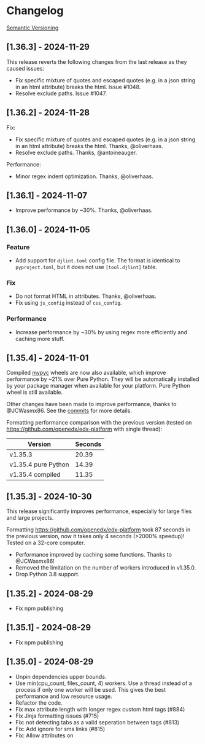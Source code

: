 # Changelog

[Semantic Versioning](https://semver.org/)

## [1.36.3] - 2024-11-29

This release reverts the following changes from the last release as they caused issues:

- Fix specific mixture of quotes and escaped quotes (e.g. in a json string in an html attribute) breaks the html. Issue #1048.
- Resolve exclude paths. Issue #1047.

## [1.36.2] - 2024-11-28

Fix:

- Fix specific mixture of quotes and escaped quotes (e.g. in a json string in an html attribute) breaks the html. Thanks, @oliverhaas.
- Resolve exclude paths. Thanks, @antoineauger.

Performance:

- Minor regex indent optimization. Thanks, @oliverhaas.

## [1.36.1] - 2024-11-07

- Improve performance by ~30%. Thanks, @oliverhaas.

## [1.36.0] - 2024-11-05

### Feature

- Add support for `djlint.toml` config file. The format is identical to `pyproject.toml`, but it does not use `[tool.djlint]` table.

### Fix

- Do not format HTML in attributes. Thanks, @oliverhaas.
- Fix using `js_config` instead of `css_config`.

### Performance

- Increase performance by ~30% by using regex more efficiently and caching more stuff.

## [1.35.4] - 2024-11-01

Compiled [mypyc](https://mypyc.readthedocs.io/en/stable/introduction.html) wheels are now also available, which improve performance by ~21% over Pure Python. They will be automatically installed by your package manager when available for your platform. Pure Python wheel is still available.

Other changes have been made to improve performance, thanks to @JCWasmx86. See the [commits](https://github.com/djlint/djLint/compare/v1.35.3...v1.35.4) for more details.

Formatting performance comparison with the previous version (tested on <https://github.com/openedx/edx-platform> with single thread):

| Version             | Seconds |
| ------------------- | ------- |
| v1.35.3             | 20.39   |
| v1.35.4 pure Python | 14.39   |
| v1.35.4 compiled    | 11.35   |

## [1.35.3] - 2024-10-30

This release significantly improves performance, especially for large files and large projects.

Formatting <https://github.com/openedx/edx-platform> took 87 seconds in the previous version, now it takes only 4 seconds (>2000% speedup)! Tested on a 32-core computer.

- Performance improved by caching some functions. Thanks to @JCWasmx86!
- Removed the limitation on the number of workers introduced in v1.35.0.
- Drop Python 3.8 support.

## [1.35.2] - 2024-08-29

- Fix npm publishing

## [1.35.1] - 2024-08-29

- Fix npm publishing

## [1.35.0] - 2024-08-29

- Unpin dependencies upper bounds.
- Use min(cpu_count, files_count, 4) workers. Use a thread instead of a process if only one worker will be used. This gives the best performance and low resource usage.
- Refactor the code.
- Fix max attribute length with longer regex custom html tags (#884)
- Fix Jinja formatting issues (#715)
- Fix: not detecting tabs as a valid seperation between tags (#813)
- Fix: Add ignore for sms links (#815)
- Fix: Allow attributes on <title> (#830)
